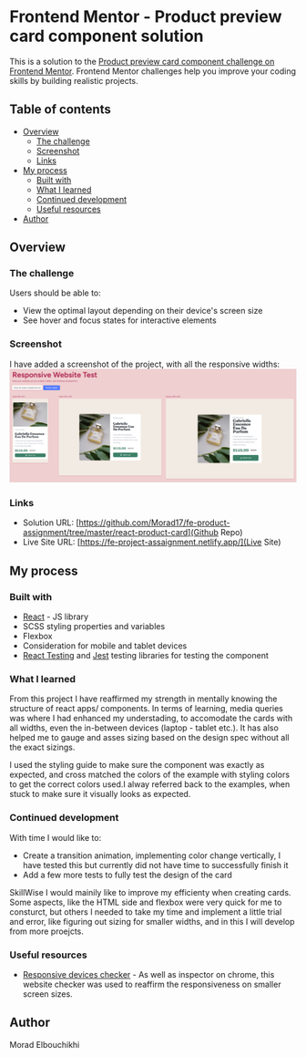 # Frontend Mentor - Product preview card component solution

This is a solution to the [Product preview card component challenge on Frontend Mentor](https://www.frontendmentor.io/challenges/product-preview-card-component-GO7UmttRfa). Frontend Mentor challenges help you improve your coding skills by building realistic projects.

## Table of contents

- [Overview](#overview)
  - [The challenge](#the-challenge)
  - [Screenshot](#screenshot)
  - [Links](#links)
- [My process](#my-process)
  - [Built with](#built-with)
  - [What I learned](#what-i-learned)
  - [Continued development](#continued-development)
  - [Useful resources](#useful-resources)
- [Author](#author)

## Overview

### The challenge

Users should be able to:

- View the optimal layout depending on their device's screen size
- See hover and focus states for interactive elements

### Screenshot

I have added a screenshot of the project, with all the responsive widths:
![Responsive Screenshot](react-product-card\src\assets\images\responsive-project.png)

### Links

- Solution URL: [https://github.com/Morad17/fe-product-assignment/tree/master/react-product-card](Github Repo)
- Live Site URL: [https://fe-project-assaignment.netlify.app/](Live Site)

## My process

### Built with

- [React](https://reactjs.org/) - JS library
- SCSS styling properties and variables
- Flexbox
- Consideration for mobile and tablet devices
- [React Testing](https://testing-library.com/docs/react-testing-library/intro/) and [Jest](https://jestjs.io/) testing libraries for testing the component

### What I learned

From this project I have reaffirmed my strength in mentally knowing the structure of react apps/ components. In terms of learning, media queries was where I had enhanced my understading, to accomodate the cards with all widths, even the in-between devices (laptop - tablet etc.). It has also helped me to gauge and asses sizing based on the design spec without all the exact sizings.

I used the styling guide to make sure the component was exactly as expected, and cross matched the colors of the example with styling colors to get the correct colors used.I alway referred back to the examples, when stuck to make sure it visually looks as expected.

### Continued development

With time I would like to:

- Create a transition animation, implementing color change vertically, I have tested this but currently did not have time to successfully finish it
- Add a few more tests to fully test the design of the card

SkillWise I would mainily like to improve my efficienty when creating cards. Some aspects, like the HTML side and flexbox were very quick for me to consturct, but others I needed to take my time and implement a little trial and error, like figuring out sizing for smaller widths, and in this I will develop from more proejcts.

### Useful resources

- [Responsive devices checker](https://usepastel.com/responsive-website-test) - As well as inspector on chrome, this website checker was used to reaffirm the responsiveness on smaller screen sizes.

## Author

Morad Elbouchikhi
